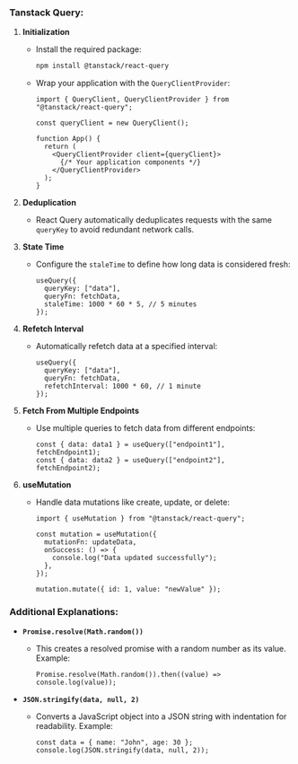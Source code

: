 ### Tanstack Query:

1. **Initialization**

   - Install the required package:
     ```bash
     npm install @tanstack/react-query
     ```
   - Wrap your application with the `QueryClientProvider`:

     ```tsx
     import { QueryClient, QueryClientProvider } from "@tanstack/react-query";

     const queryClient = new QueryClient();

     function App() {
       return (
         <QueryClientProvider client={queryClient}>
           {/* Your application components */}
         </QueryClientProvider>
       );
     }
     ```

2. **Deduplication**

   - React Query automatically deduplicates requests with the same `queryKey` to avoid redundant network calls.

3. **State Time**

   - Configure the `staleTime` to define how long data is considered fresh:
     ```tsx
     useQuery({
       queryKey: ["data"],
       queryFn: fetchData,
       staleTime: 1000 * 60 * 5, // 5 minutes
     });
     ```

4. **Refetch Interval**

   - Automatically refetch data at a specified interval:
     ```tsx
     useQuery({
       queryKey: ["data"],
       queryFn: fetchData,
       refetchInterval: 1000 * 60, // 1 minute
     });
     ```

5. **Fetch From Multiple Endpoints**

   - Use multiple queries to fetch data from different endpoints:
     ```tsx
     const { data: data1 } = useQuery(["endpoint1"], fetchEndpoint1);
     const { data: data2 } = useQuery(["endpoint2"], fetchEndpoint2);
     ```

6. **useMutation**

   - Handle data mutations like create, update, or delete:

     ```tsx
     import { useMutation } from "@tanstack/react-query";

     const mutation = useMutation({
       mutationFn: updateData,
       onSuccess: () => {
         console.log("Data updated successfully");
       },
     });

     mutation.mutate({ id: 1, value: "newValue" });
     ```

### Additional Explanations:

- **`Promise.resolve(Math.random())`**

  - This creates a resolved promise with a random number as its value. Example:
    ```tsx
    Promise.resolve(Math.random()).then((value) => console.log(value));
    ```

- **`JSON.stringify(data, null, 2)`**
  - Converts a JavaScript object into a JSON string with indentation for readability. Example:
    ```tsx
    const data = { name: "John", age: 30 };
    console.log(JSON.stringify(data, null, 2));
    ```
